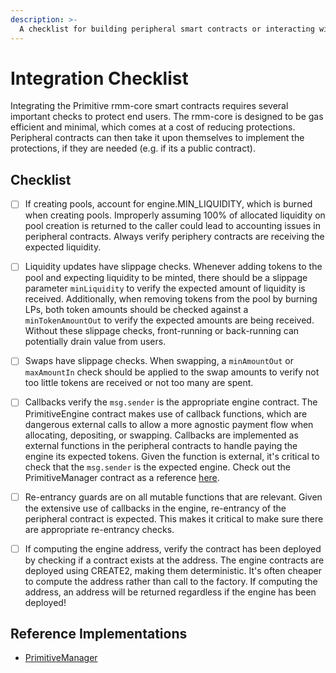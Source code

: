 ```yaml
---
description: >-
  A checklist for building peripheral smart contracts or interacting with the rmm-core contracts.
---
```


# Integration Checklist

Integrating the Primitive rmm-core smart contracts requires several important checks to protect end users. The rmm-core is designed to be gas efficient and minimal, which comes at a cost of reducing protections. Peripheral contracts can then take it upon themselves to implement the protections, if they are needed (e.g. if its a public contract).

## Checklist

- [ ] If creating pools, account for engine.MIN_LIQUIDITY, which is burned when creating pools. Improperly assuming 100% of allocated liquidity on pool creation is returned to the caller could lead to accounting issues in peripheral contracts. Always verify periphery contracts are receiving the expected liquidity.

- [ ] Liquidity updates have slippage checks. Whenever adding tokens to the pool and expecting liquidity to be minted, there should be a slippage parameter `minLiquidity` to verify the expected amount of liquidity is received. Additionally, when removing tokens from the pool by burning LPs, both token amounts should be checked against a `minTokenAmountOut` to verify the expected amounts are being received. Without these slippage checks, front-running or back-running can potentially drain value from users.

- [ ] Swaps have slippage checks. When swapping, a `minAmountOut` or `maxAmountIn` check should be applied to the swap amounts to verify not too little tokens are received or not too many are spent.

- [ ] Callbacks verify the `msg.sender` is the appropriate engine contract. The PrimitiveEngine contract makes use of callback functions, which are dangerous external calls to allow a more agnostic payment flow when allocating, depositing, or swapping. Callbacks are implemented as external functions in the peripheral contracts to handle paying the engine its expected tokens. Given the function is external, it's critical to check that the `msg.sender` is the expected engine. Check out the PrimitiveManager contract as a reference [here](https://github.com/primitivefinance/rmm-manager/blob/2cf4750e978a22d44386e063b85a858d56e22ccb/contracts/PrimitiveManager.sol#L158-L159).

- [ ] Re-entrancy guards are on all mutable functions that are relevant. Given the extensive use of callbacks in the engine, re-entrancy of the peripheral contract is expected. This makes it critical to make sure there are appropriate re-entrancy checks.

- [ ] If computing the engine address, verify the contract has been deployed by checking if a contract exists at the address. The engine contracts are deployed using CREATE2, making them deterministic. It's often cheaper to compute the address rather than call to the factory. If computing the address, an address will be returned regardless if the engine has been deployed!

## Reference Implementations

- [PrimitiveManager](https://github.com/primitivefinance/rmm-manager/blob/2cf4750e978a22d44386e063b85a858d56e22ccb/contracts/PrimitiveManager.sol)